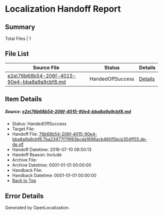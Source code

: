 # <a name='report-top'></a> Localization Handoff Report

## Summary
 Total Files | 1

## File List
 Source File | Status | Details 
 ----------- | ------ | ------- 
 [e2e\76b68b54-206f-4015-90e4-bba8a9a9cbf8.md](https://github.com/OpenLocalizationTestOrg/oltest/blob/e3a58d2d19b4508434b575cc9fb2a9352f9f3e98/e2e/76b68b54-206f-4015-90e4-bba8a9a9cbf8.md) | HandedOffSuccess | [Details](#8198ec52fe9f2507b5228f5a22afebe10faba0fe3)

## Item Details
##### <a name='8198ec52fe9f2507b5228f5a22afebe10faba0fe3'></a> Source: [e2e\76b68b54-206f-4015-90e4-bba8a9a9cbf8.md](https://github.com/OpenLocalizationTestOrg/oltest/blob/e3a58d2d19b4508434b575cc9fb2a9352f9f3e98/e2e/76b68b54-206f-4015-90e4-bba8a9a9cbf8.md)
* Status: HandedOffSuccess
* Target File: 
* Handoff File: [76b68b54-206f-4015-90e4-bba8a9a9cbf8.7ba23477f79f83bcda1896acb460f5bcb354ff55.de-de.xlf](https://github.com/OpenLocalizationTestOrg/olhandoff-e2e/blob/6fdad56c276c0b228575db450534234ebdca70bb/ol-handoff/OpenLocalizationTestOrg/oltest-dede-fly/ci/ht/76b68b54-206f-4015-90e4-bba8a9a9cbf8.7ba23477f79f83bcda1896acb460f5bcb354ff55.de-de.xlf)
* Handoff Datetime: 2016-07-10 08:50:13
* Handoff Reason: Include
* Archive File: 
* Archive Datetime: 0001-01-01 00:00:00
* Handback File: 
* Handback Datetime: 0001-01-01 00:00:00
* [Back to Top](#report-top)


## Error Details

Generated by OpenLocalization.
